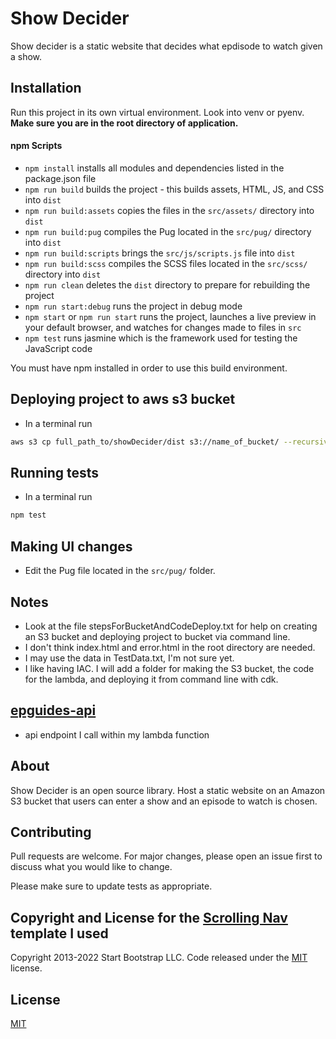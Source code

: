 # Show Decider

Show decider is a static website that decides what epdisode to watch given a show.

## Installation

Run this project in its own virtual environment. Look into venv or pyenv.
**Make sure you are in the root directory of application.**

<!-- You need to install the AWS CDK toolkit

```bash
npm install aws-cdk
``` -->
<!-- 
You also need to pip install software from requirements.txt.

```bash
pip install -r requirements.txt
```

AND also pip install software from requirements.txt to package to be used in lambda

```bash
pip install --target=package -r requirements.txt
``` -->

#### npm Scripts

* `npm install` installs all modules and dependencies listed in the package.json file
* `npm run build` builds the project - this builds assets, HTML, JS, and CSS into `dist`
* `npm run build:assets` copies the files in the `src/assets/` directory into `dist`
* `npm run build:pug` compiles the Pug located in the `src/pug/` directory into `dist`
* `npm run build:scripts` brings the `src/js/scripts.js` file into `dist`
* `npm run build:scss` compiles the SCSS files located in the `src/scss/` directory into `dist`
* `npm run clean` deletes the `dist` directory to prepare for rebuilding the project
* `npm run start:debug` runs the project in debug mode
* `npm start` or `npm run start` runs the project, launches a live preview in your default browser, and watches for changes made to files in `src`
* `npm test` runs jasmine which is the framework used for testing the JavaScript code

You must have npm installed in order to use this build environment.

## Deploying project to aws s3 bucket

- In a terminal run

```bash
aws s3 cp full_path_to/showDecider/dist s3://name_of_bucket/ --recursive
```

## Running tests

- In a terminal run

```bash
npm test
```

## Making UI changes

* Edit the Pug file located in the `src/pug/` folder.

## Notes

* Look at the file stepsForBucketAndCodeDeploy.txt for help on creating an S3 bucket and deploying project to bucket via command line.
* I don't think index.html and error.html in the root directory are needed.
* I may use the data in TestData.txt, I'm not sure yet.
* I like having IAC. I will add a folder for making the S3 bucket, the code for the lambda, and deploying it from command line with cdk. 

## [epguides-api](https://rapidapi.com/frecar/api/epguides-api/)
* api endpoint I call within my lambda function

## About

Show Decider is an open source library. Host a static website on an Amazon S3 bucket that users can enter a show and an episode to watch is chosen. 

## Contributing

Pull requests are welcome. For major changes, please open an issue first to discuss what you would like to change.

Please make sure to update tests as appropriate.

## Copyright and License for the [Scrolling Nav](https://startbootstrap.com/template/scrolling-nav/) template I used

Copyright 2013-2022 Start Bootstrap LLC. Code released under the [MIT](https://github.com/StartBootstrap/startbootstrap-scrolling-nav/blob/master/LICENSE) license.

## License

[MIT](https://choosealicense.com/licenses/mit/)
